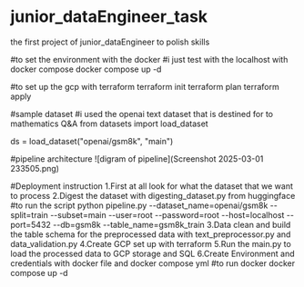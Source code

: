 # junior_dataEngineer_task
the first project of junior_dataEngineer to polish skills 

#to set the environment with the docker
#i just test with the localhost with docker compose
docker compose up -d 

#to set up the gcp with terraform
terraform init
terraform plan
terraform apply

#sample dataset 
#i used the openai text dataset that is destined for to mathematics Q&A
from datasets import load_dataset

ds = load_dataset("openai/gsm8k", "main")

#pipeline architecture
![digram of pipeline](Screenshot 2025-03-01 233505.png)

#Deployment instruction
1.First at all look for what the dataset that we want to process
2.Digest the dataset with digesting_dataset.py from huggingface
#to run the script
python pipeline.py --dataset_name=openai/gsm8k --split=train --subset=main --user=root --password=root --host=localhost --port=5432 --db=gsm8k --table_name=gsm8k_train
3.Data clean and build the table schema for the preprocessed data with text_preprocessor.py and data_validation.py
4.Create GCP set up with terraform
5.Run the main.py to load the processed data to GCP storage and SQL
6.Create Environment and credentials with docker file and docker compose yml
#to run docker 
docker compose up -d

